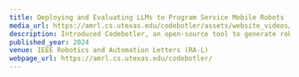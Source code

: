 ```yaml
---
title: Deploying and Evaluating LLMs to Program Service Mobile Robots
media_url: https://amrl.cs.utexas.edu/codebotler/assets/website_videos/code_elevatortour.mp4
description: Introduced Codebotler, an open-source tool to generate robot programs from natural language using LLMs, and RoboEval, a benchmark to evaluate LLM-generated robot programs for service mobile robots.
published_year: 2024
venue: IEEE Robotics and Automation Letters (RA-L)
webpage_url: https://amrl.cs.utexas.edu/codebotler/
---
```

